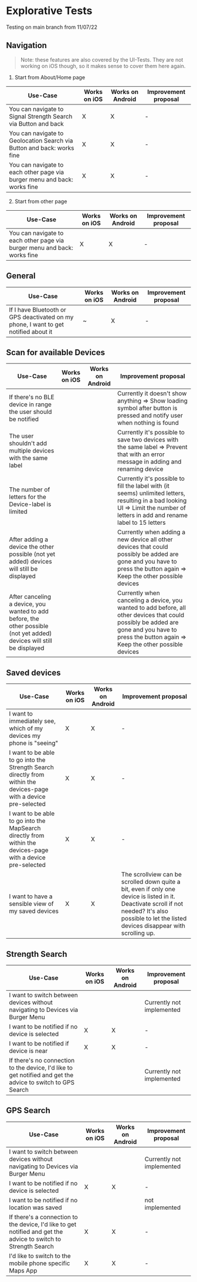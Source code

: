 # Explorative Tests
Testing on main branch from 11/07/22

## Navigation

> Note: these features are also covered by the UI-Tests. They are not working on iOS though, so it makes sense to cover them here again.

1. Start from About/Home page

| Use-Case                                                                 | Works on iOS | Works on Android | Improvement proposal |
|--------------------------------------------------------------------------|--------------|------------------|----------------------|
| You can navigate to Signal Strength Search via Button and back           | X            | X                | -                    |
| You can navigate to Geolocation Search via Button and back: works fine   | X            | X                | -                    |
| You can navigate to each other page via burger menu and back: works fine | X            | X                | -                    |

2. Start from other page

| Use-Case                                                                 | Works on iOS | Works on Android | Improvement proposal |
|--------------------------------------------------------------------------|--------------|------------------|----------------------|
| You can navigate to each other page via burger menu and back: works fine | X            | X                | -                    |

## General

| Use-Case                                                                            | Works on iOS | Works on Android | Improvement proposal |
|-------------------------------------------------------------------------------------|--------------|------------------|----------------------|
| If I have Bluetooth or GPS deactivated on my phone, I want to get notified about it | ~            | X                | -                    |


## Scan for available Devices

| Use-Case                                                                                                               | Works on iOS | Works on Android | Improvement proposal                                                                                                                                                                           |
|------------------------------------------------------------------------------------------------------------------------|--------------|------------------|------------------------------------------------------------------------------------------------------------------------------------------------------------------------------------------------|
| If there's no BLE device in range the user should be notified                                                          |              |                  | Currently it doesn't show anything => Show loading symbol after button is pressed and notify user when nothing is found                                                                        |
| The user shouldn't add multiple devices with the same label                                                            |              |                  | Currently it's possible to save two devices with the same label => Prevent that with an error message in adding and renaming device                                                            |
| The number of letters for the Device-label is limited                                                                  |              |                  | Currently it's possible to fill the label with (it seems) unlimited letters, resulting in a bad looking UI => Limit the number of letters in add and rename label to 15 letters                 |
| After adding a device the other possible (not yet added) devices will still be displayed                               |              |                  | Currently when adding a new device all other devices that could possibly be added are gone and you have to press the button again => Keep the other possible devices                           |
| After canceling a device, you wanted to add before, the other possible (not yet added) devices will still be displayed |              |                  | Currently when canceling a device, you wanted to add before, all other devices that could possibly be added are gone and you have to press the button again => Keep the other possible devices |

## Saved devices

| Use-Case                                                                                                          | Works on iOS | Works on Android | Improvement proposal                                                                                                       |
|-------------------------------------------------------------------------------------------------------------------|--------------|------------------|----------------------------------------------------------------------------------------------------------------------------|
| I want to immediately see, which of my devices my phone is "seeing"                                               | X            | X                | -                                                                                                                          |
| I want to be able to go into the Strength Search directly from within the devices-page with a device pre-selected | X            | X                | -                                                                                                                          |
| I want to be able to go into the MapSearch directly from within the devices-page with a device pre-selected       | X            | X                | -                                                                                                                          |
| I want to have a sensible view of my saved devices                                                                | X            | X                | The scrollview can be scrolled down quite a bit, even if only one device is listed in it. Deactivate scroll if not needed? It's also possible to let the listed devices disappear with scrolling up. |

## Strength Search

| Use-Case                                                                                                          | Works on iOS | Works on Android | Improvement proposal                                                                                                       |
|-------------------------------------------------------------------------------------------------------------------|--------------|------------------|----------------------------------------------------------------------------------------------------------------------------|
| I want to switch between devices without navigating to Devices via Burger Menu                                              |             |                 | Currently not implemented                                                                                                                          |
| I want to be notified if no device is selected | X            | X                | -                                                                                                                          |
| I want to be notified if device is near       | X            | X                | -                                                                                                                          |
| If there's no connection to the device, I'd like to get notified and get the advice to switch to GPS Search                                                               |              |                 | Currently not implemented |


## GPS Search

| Use-Case                                                                                                          | Works on iOS | Works on Android | Improvement proposal                                                                                                       |
|-------------------------------------------------------------------------------------------------------------------|--------------|------------------|----------------------------------------------------------------------------------------------------------------------------|
| I want to switch between devices without navigating to Devices via Burger Menu                                              |             |                 | Currently not implemented                                                                                                                          |
| I want to be notified if no device is selected | X            | X                | -                                                                                                                          |
| I want to be notified if no location was saved       |             |                  | not implemented                                                                                                                          |
| If there's a connection to the device, I'd like to get notified and get the advice to switch to Strength Search                                                               | X            | X               | -|
| I'd like to switch to the mobile phone specific Maps App                                                               | X            | X               | -|

